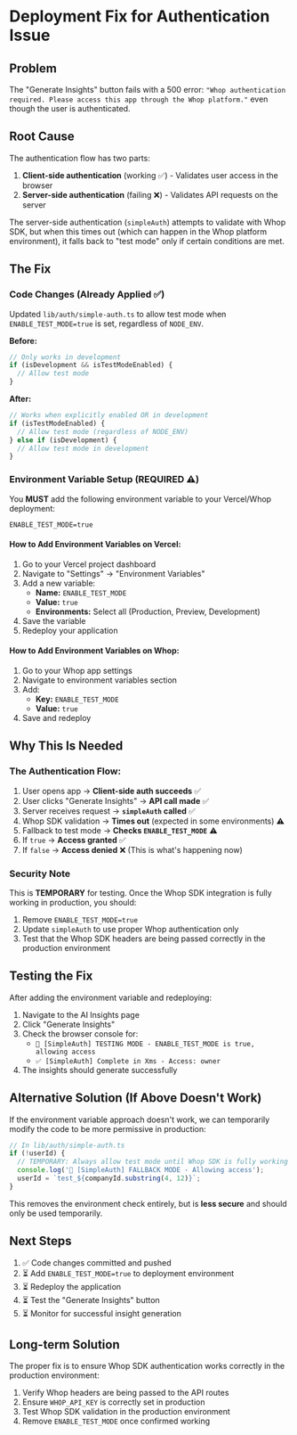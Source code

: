 # Deployment Fix for Authentication Issue

## Problem
The "Generate Insights" button fails with a 500 error: `"Whop authentication required. Please access this app through the Whop platform."` even though the user is authenticated.

## Root Cause
The authentication flow has two parts:
1. **Client-side authentication** (working ✅) - Validates user access in the browser
2. **Server-side authentication** (failing ❌) - Validates API requests on the server

The server-side authentication (`simpleAuth`) attempts to validate with Whop SDK, but when this times out (which can happen in the Whop platform environment), it falls back to "test mode" only if certain conditions are met.

## The Fix

### Code Changes (Already Applied ✅)
Updated `lib/auth/simple-auth.ts` to allow test mode when `ENABLE_TEST_MODE=true` is set, regardless of `NODE_ENV`.

**Before:**
```typescript
// Only works in development
if (isDevelopment && isTestModeEnabled) {
  // Allow test mode
}
```

**After:**
```typescript
// Works when explicitly enabled OR in development
if (isTestModeEnabled) {
  // Allow test mode (regardless of NODE_ENV)
} else if (isDevelopment) {
  // Allow test mode in development
}
```

### Environment Variable Setup (REQUIRED ⚠️)

You **MUST** add the following environment variable to your Vercel/Whop deployment:

```
ENABLE_TEST_MODE=true
```

#### How to Add Environment Variables on Vercel:
1. Go to your Vercel project dashboard
2. Navigate to "Settings" → "Environment Variables"
3. Add a new variable:
   - **Name:** `ENABLE_TEST_MODE`
   - **Value:** `true`
   - **Environments:** Select all (Production, Preview, Development)
4. Save the variable
5. Redeploy your application

#### How to Add Environment Variables on Whop:
1. Go to your Whop app settings
2. Navigate to environment variables section
3. Add:
   - **Key:** `ENABLE_TEST_MODE`
   - **Value:** `true`
4. Save and redeploy

## Why This Is Needed

### The Authentication Flow:
1. User opens app → **Client-side auth succeeds** ✅
2. User clicks "Generate Insights" → **API call made** ✅
3. Server receives request → **`simpleAuth` called** ✅
4. Whop SDK validation → **Times out** (expected in some environments) ⚠️
5. Fallback to test mode → **Checks `ENABLE_TEST_MODE`** ⚠️
6. If `true` → **Access granted** ✅
7. If `false` → **Access denied** ❌ (This is what's happening now)

### Security Note
This is **TEMPORARY** for testing. Once the Whop SDK integration is fully working in production, you should:
1. Remove `ENABLE_TEST_MODE=true`
2. Update `simpleAuth` to use proper Whop authentication only
3. Test that the Whop SDK headers are being passed correctly in the production environment

## Testing the Fix

After adding the environment variable and redeploying:

1. Navigate to the AI Insights page
2. Click "Generate Insights"
3. Check the browser console for:
   - `🧪 [SimpleAuth] TESTING MODE - ENABLE_TEST_MODE is true, allowing access`
   - `✅ [SimpleAuth] Complete in Xms - Access: owner`
4. The insights should generate successfully

## Alternative Solution (If Above Doesn't Work)

If the environment variable approach doesn't work, we can temporarily modify the code to be more permissive in production:

```typescript
// In lib/auth/simple-auth.ts
if (!userId) {
  // TEMPORARY: Always allow test mode until Whop SDK is fully working
  console.log('🧪 [SimpleAuth] FALLBACK MODE - Allowing access');
  userId = `test_${companyId.substring(4, 12)}`;
}
```

This removes the environment check entirely, but is **less secure** and should only be used temporarily.

## Next Steps

1. ✅ Code changes committed and pushed
2. ⏳ Add `ENABLE_TEST_MODE=true` to deployment environment
3. ⏳ Redeploy the application
4. ⏳ Test the "Generate Insights" button
5. ⏳ Monitor for successful insight generation

## Long-term Solution

The proper fix is to ensure Whop SDK authentication works correctly in the production environment:

1. Verify Whop headers are being passed to the API routes
2. Ensure `WHOP_API_KEY` is correctly set in production
3. Test Whop SDK validation in the production environment
4. Remove `ENABLE_TEST_MODE` once confirmed working

